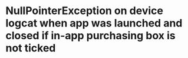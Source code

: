 # NullPointerException on device logcat when app was launched and closed if in-app purchasing box is not ticked
